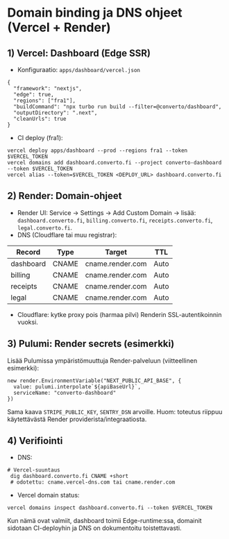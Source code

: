 # Domain binding ja DNS ohjeet (Vercel + Render)

## 1) Vercel: Dashboard (Edge SSR)

- Konfiguraatio: `apps/dashboard/vercel.json`

```
{
  "framework": "nextjs",
  "edge": true,
  "regions": ["fra1"],
  "buildCommand": "npx turbo run build --filter=@converto/dashboard",
  "outputDirectory": ".next",
  "cleanUrls": true
}
```

- CI deploy (fra1):

```
vercel deploy apps/dashboard --prod --regions fra1 --token $VERCEL_TOKEN
vercel domains add dashboard.converto.fi --project converto-dashboard --token $VERCEL_TOKEN
vercel alias --token=$VERCEL_TOKEN <DEPLOY_URL> dashboard.converto.fi
```

## 2) Render: Domain-ohjeet

- Render UI: Service → Settings → Add Custom Domain → lisää: `dashboard.converto.fi`, `billing.converto.fi`, `receipts.converto.fi`, `legal.converto.fi`.
- DNS (Cloudflare tai muu registrar):

| Record | Type | Target | TTL |
|---|---|---|---|
| dashboard | CNAME | cname.render.com | Auto |
| billing | CNAME | cname.render.com | Auto |
| receipts | CNAME | cname.render.com | Auto |
| legal | CNAME | cname.render.com | Auto |

- Cloudflare: kytke proxy pois (harmaa pilvi) Renderin SSL-autentikoinnin vuoksi.

## 3) Pulumi: Render secrets (esimerkki)

Lisää Pulumissa ympäristömuuttuja Render-palveluun (viitteellinen esimerkki):

```
new render.EnvironmentVariable("NEXT_PUBLIC_API_BASE", {
  value: pulumi.interpolate`${apiBaseUrl}`,
  serviceName: "converto-dashboard"
})
```

Sama kaava `STRIPE_PUBLIC_KEY`, `SENTRY_DSN` arvoille. Huom: toteutus riippuu käytettävästä Render providerista/integraatiosta.

## 4) Verifiointi

- DNS:

```
# Vercel-suuntaus
 dig dashboard.converto.fi CNAME +short
 # odotettu: cname.vercel-dns.com tai cname.render.com
```

- Vercel domain status:

```
vercel domains inspect dashboard.converto.fi --token $VERCEL_TOKEN
```

Kun nämä ovat valmiit, dashboard toimii Edge-runtime:ssa, domainit sidotaan CI-deployhin ja DNS on dokumentoitu toistettavasti.
